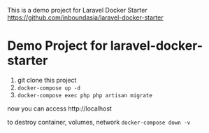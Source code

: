 This is a demo project for Laravel Docker Starter https://github.com/inboundasia/laravel-docker-starter

# Demo Project for laravel-docker-starter

1. git clone this project
2. `docker-compose up -d`
3. `docker-compose exec php php artisan migrate`

now you can access http://localhost

to destroy container, volumes, network
`docker-compose down -v`
